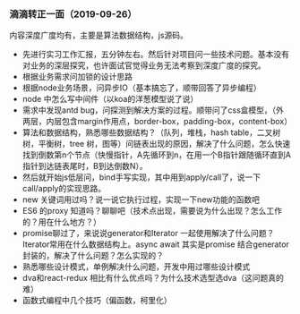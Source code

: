 ### 滴滴转正一面（2019-09-26）
内容深度广度均有，主要是算法数据结构，js源码。
* 先进行实习工作汇报，五分钟左右。然后针对项目问一些技术问题。基本没有对业务的深层探究，也许面试官觉得业务无法考察到深度广度的探究。
* 根据业务需求问加锁的设计思路
* 根据node业务场景，问异步IO（基本搞忘了，顺带回答了异步编程）
* node 中怎么写中间件（以koa的洋葱模型说了说）
* 需求中发现antd bug，问探测到解决方案的过程。顺带问了css盒模型，（外两层，内层包含margin作用点，border-box，padding-box，content-box）
* 算法和数据结构，熟悉哪些数据结构？（队列，堆栈，hash table，二叉树树，平衡树，tree 树，图等）问链表出现的原因，解决了什么问题，怎么快速找到倒数第n个节点（快慢指针，A先循环到n，在用一个B指针跟随循环直到A指针到达链表尾时，B到达倒数N）。
* 然后就开始js低层问，bind手写实现，其中用到apply/call了，说一下call/apply的实现思路。
* new 关键词用过吗？说一说它执行过程，实现一下new功能的函数吧
* ES6 的proxy 知道吗？聊聊吧（技术点出现，需要说为什么出现？怎么工作的？用在什么地方？）
* promise聊过了，来说说generator和Iterator 一起使用解决了什么问题？Iterator常用在什么数据结构上。async await 其实是promise 结合generator 封装的，解决了什么问题？怎么实现的？
* 熟悉哪些设计模式，单例解决什么问题，开发中用过哪些设计模式
* dva和react-redux 相比有什么优点吗？为什么技术选型选dva（这问题真的难）
* 函数式编程中几个技巧（偏函数，柯里化）
